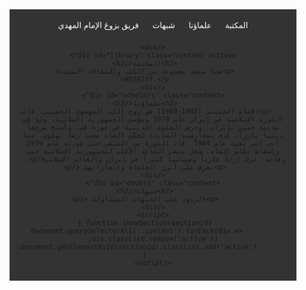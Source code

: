 <!DOCTYPE html><html lang="ar">
<head>
    <meta charset="UTF-8">
    <meta name="viewport" content="width=device-width, initial-scale=1.0">
    <title>مدونتي</title>
    <style>
        body { font-family: Arial, sans-serif; text-align: center; direction: rtl; }
        .navbar { background-color: #333; padding: 10px; }
        .navbar a { color: white; text-decoration: none; padding: 10px; display: inline-block; }
        .content { display: none; padding: 20px; }
        .active { display: block; }
    </style>
</head>
<body>
    <div class="navbar">
        <a href="#" onclick="showSection('library')">المكتبة</a>
        <a href="#" onclick="showSection('scholars')">علماؤنا</a>
        <a href="#" onclick="showSection('doubts')">شبهات</a>
        <a href="#" onclick="showSection('doubts')">فريق بزوغ الإمام المهدي</a>
        
    </div>
    <div id="library" class="content active">
        <h2>المكتبة</h2>
        <p>هنا ستجد مجموعة من الكتب والمقالات المفيدة
        #5582ff.</p>
    </div>
    <div id="scholars" class="content">
        <h2>علماؤنا</h2>
        <p>الإمام الخميني (1902-1989) هو روح الله الموسوي الخميني، قائد الثورة الإسلامية في إيران عام 1979 ومؤسس الجمهورية الإسلامية. ولد في مدينة خمين بإيران، ودرس العلوم الدينية في حوزة قم، وأصبح مرجعاً دينياً بارزاً. عُرف بمعارضته الشديدة لحكم الشاه محمد رضا بهلوي، مما أدى إلى نفيه عام 1964. قاد الثورة من المنفى حتى عودته عام 1979 وإسقاط نظام الشاه. شغل منصب القائد الأعلى للجمهورية الإسلامية حتى وفاته. ترك إرثاً فكرياً وسياسياً كبيراً في إيران والعالم الإسلامي</p>. 
        <p>تعرف على أبرز العلماء وإنجازاتهم.</p>
    </div>
    <div id="doubts" class="content">
        <h2>شبهات</h2>
        <p>الردود على الشبهات المتداولة.</p>
    </div>
    <script>
        function showSection(sectionId) {
            document.querySelectorAll('.content').forEach(div => div.classList.remove('active'));
            document.getElementById(sectionId).classList.add('active');
        }
    </script>
</body>
</html>
